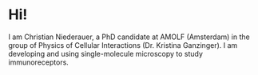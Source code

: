 <!DOCTYPE html>
<html>
<body>
<h1>Hi!</h1>
<p>I am Christian Niederauer, a PhD candidate at AMOLF (Amsterdam) in the group of Physics of Cellular Interactions (Dr. Kristina Ganzinger). I am developing and using single-molecule microscopy to study immunoreceptors.</p>
</body>
</html>
